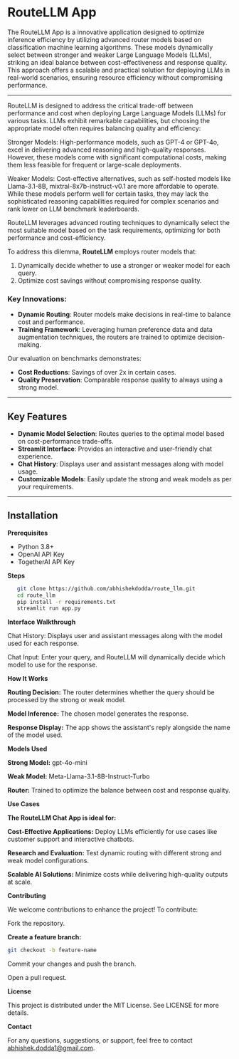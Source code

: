 # RouteLLM App

The RouteLLM App is a innovative application designed to optimize inference efficiency by utilizing advanced router models based on classification machine learning algorithms. These models dynamically select between stronger and weaker Large Language Models (LLMs), striking an ideal balance between cost-effectiveness and response quality. This approach offers a scalable and practical solution for deploying LLMs in real-world scenarios, ensuring resource efficiency without compromising performance.

---

RouteLLM is designed to address the critical trade-off between performance and cost when deploying Large Language Models (LLMs) for various tasks. LLMs exhibit remarkable capabilities, but choosing the appropriate model often requires balancing quality and efficiency:

Stronger Models: High-performance models, such as GPT-4 or GPT-4o, excel in delivering advanced reasoning and high-quality responses. However, these models come with significant computational costs, making them less feasible for frequent or large-scale deployments.

Weaker Models: Cost-effective alternatives, such as self-hosted models like Llama-3.1-8B, mixtral-8x7b-instruct-v0.1 are more affordable to operate. While these models perform well for certain tasks, they may lack the sophisticated reasoning capabilities required for complex scenarios and rank lower on LLM benchmark leaderboards.

RouteLLM leverages advanced routing techniques to dynamically select the most suitable model based on the task requirements, optimizing for both performance and cost-efficiency.

To address this dilemma, **RouteLLM** employs router models that:
1. Dynamically decide whether to use a stronger or weaker model for each query.
2. Optimize cost savings without compromising response quality.

### Key Innovations:
- **Dynamic Routing**: Router models make decisions in real-time to balance cost and performance.
- **Training Framework**: Leveraging human preference data and data augmentation techniques, the routers are trained to optimize decision-making.

Our evaluation on benchmarks demonstrates:
- **Cost Reductions**: Savings of over 2x in certain cases.
- **Quality Preservation**: Comparable response quality to always using a strong model.

---

## Key Features

- **Dynamic Model Selection**: Routes queries to the optimal model based on cost-performance trade-offs.
- **Streamlit Interface**: Provides an interactive and user-friendly chat experience.
- **Chat History**: Displays user and assistant messages along with model usage.
- **Customizable Models**: Easily update the strong and weak models as per your requirements.

---

## Installation

**Prerequisites**
- Python 3.8+
- OpenAI API Key
- TogetherAI API Key

**Steps**
```bash
   git clone https://github.com/abhishekdodda/route_llm.git
   cd route_llm
   pip install -r requirements.txt
   streamlit run app.py
```
**Interface Walkthrough**

Chat History: Displays user and assistant messages along with the model used for each response.

Chat Input: Enter your query, and RouteLLM will dynamically decide which model to use for the response.

**How It Works**

**Routing Decision:** The router determines whether the query should be processed by the strong or weak model.

**Model Inference:** The chosen model generates the response.

**Response Display:** The app shows the assistant's reply alongside the name of the model used.

**Models Used**

**Strong Model:** gpt-4o-mini

**Weak Model:** Meta-Llama-3.1-8B-Instruct-Turbo

**Router:** Trained to optimize the balance between cost and response quality.

**Use Cases**

**The RouteLLM Chat App is ideal for:**

**Cost-Effective Applications:** Deploy LLMs efficiently for use cases like customer support and interactive chatbots.

**Research and Evaluation:** Test dynamic routing with different strong and weak model configurations.

**Scalable AI Solutions:** Minimize costs while delivering high-quality outputs at scale.

**Contributing**

We welcome contributions to enhance the project! To contribute:

Fork the repository.

**Create a feature branch:**
```bash
git checkout -b feature-name
```
Commit your changes and push the branch.

Open a pull request.

**License**

This project is distributed under the MIT License. See LICENSE for more details.

**Contact**

For any questions, suggestions, or support, feel free to contact abhishek.dodda1@gmail.com.
